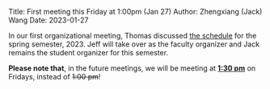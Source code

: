 Title: First meeting this Friday at 1:00pm (Jan 27)
Author: Zhengxiang (Jack) Wang
Date: 2023-01-27

In our first organizational meeting, Thomas discussed [the schedule](https://complab-stonybrook.github.io/mlrg/schedule.html) for the spring semester, 2023. Jeff will take over as the faculty organizer and Jack remains the student organizer for this semester. 

**Please note that**, in the future meetings, we will be meeting at <ins>**1:30 pm**</ins> on Fridays, instead of <s>1:00 pm</s>!
